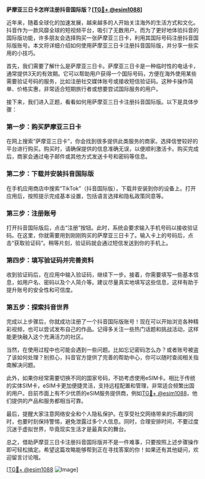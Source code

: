 **萨摩亚三日卡怎样注册抖音国际版？[[TG💪+ @esim1088](https://t.me/s/esim1088)]**

近年来，随着全球化的加速发展，越来越多的人开始关注海外的生活方式和文化。抖音作为一款风靡全球的短视频平台，吸引了无数用户。而为了更好地体验抖音的国际版功能，许多朋友会选择购买一张萨摩亚三日卡，利用其国际号码注册抖音国际版账号。本文将详细介绍如何使用萨摩亚三日卡注册抖音国际版，并分享一些实用的小技巧。

首先，我们需要了解什么是萨摩亚三日卡。萨摩亚三日卡是一种临时性的电话卡，通常提供3天的有效期。它可以帮助用户获得一个国际号码，方便在海外使用某些需要验证号码的服务，比如注册社交媒体账号或接收短信验证码。这种卡操作简单、价格实惠，非常适合短期旅行者或想要尝试国际服务的用户。

接下来，我们进入正题，看看如何用萨摩亚三日卡注册抖音国际版。以下是具体步骤：

### 第一步：购买萨摩亚三日卡

在网上搜索“萨摩亚三日卡”，你会找到很多提供此类服务的商家。选择信誉较好的平台进行购买。购买时，请确保提供的信息准确无误，以便顺利激活卡。购买完成后，商家会通过电子邮件或其他方式发送卡号和密码等信息。

### 第二步：下载并安装抖音国际版

在手机应用商店中搜索“TikTok”（抖音国际版），下载并安装到你的设备上。打开应用后，按照提示完成基本设置，包括语言选择和隐私政策同意等。

### 第三步：注册账号

打开抖音国际版后，点击“注册”按钮。此时，系统会要求输入手机号码以接收验证码。在这里，你就需要用到刚刚购买的萨摩亚三日卡了。输入卡上的号码后，点击“获取验证码”。稍等片刻，验证码就会通过短信发送到你的手机上。

### 第四步：填写验证码并完善资料

收到验证码后，在应用中输入验证码，继续下一步。接着，你需要填写一些基本信息，如用户名、密码以及个人简介等。建议尽量真实地填写这些信息，这样有助于提升账号的安全性和可信度。

### 第五步：探索抖音世界

完成以上步骤后，你就成功注册了一个抖音国际版账号！现在可以开始浏览各种精彩视频，也可以尝试发布自己的作品。记得多关注一些热门话题和挑战活动，这样能更快融入这个充满活力的社区。

当然，在使用过程中也可能会遇到一些问题。比如忘记密码怎么办？或者账号被盗了该如何处理？别担心，抖音官方提供了完善的帮助中心，你可以随时查阅相关指南解决问题。

此外，如果你经常需要切换不同的国家号码，不妨考虑使用eSIM卡。相比于传统的实体SIM卡，eSIM卡更加便捷灵活，支持远程配置和管理，非常适合频繁出国的用户。目前市面上有不少优质的eSIM服务提供商，例如[TG💪+ @esim1088](https://t.me/s/esim1088)，他们提供的产品和服务都相当可靠。

最后，提醒大家注意网络安全和个人隐私保护。在享受社交网络带来的乐趣的同时，也要时刻保持警惕，避免泄露过多个人信息。同时，合理安排时间，不要过度沉迷于虚拟世界，毕竟现实生活才是最真实的舞台。

总之，借助萨摩亚三日卡注册抖音国际版并不是一件难事，只要按照上述步骤操作即可轻松搞定。希望这篇攻略能够帮到正在寻找答案的你！如果还有其他疑问，欢迎留言讨论哦。

[[TG💪+ @esim1088](https://t.me/s/esim1088) ![Image](https://i.postimg.cc/4NQfJmqS/Snipaste-2025-05-13-00-14-12.png)]